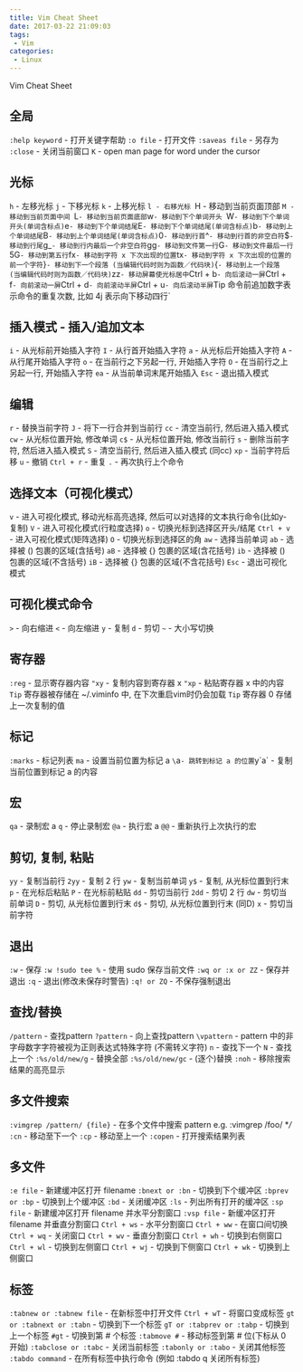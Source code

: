 ```yaml
---
title: Vim Cheat Sheet
date: 2017-03-22 21:09:03
tags:
 - Vim
categories:
 - Linux
---
```


Vim Cheat Sheet

## 全局
`:help keyword` - 打开关键字帮助
`:o file` - 打开文件
`:saveas file` - 另存为
`:close` - 关闭当前窗口
`K` - open man page for word under the cursor
## 光标
`h` - 左移光标
`j` - 下移光标
`k` - 上移光标
`l - 右移光标
`H - 移动到当前页面顶部
`M - 移动到当前页面中间
`L` - 移动到当前页面底部
`w`- 移动到下个单词开头
`W` - 移动到下个单词开头(单词含标点)
`e` - 移动到下个单词结尾
`E` - 移动到下个单词结尾(单词含标点)
`b` - 移动到上个单词结尾
`B` - 移动到上个单词结尾(单词含标点)
`0` - 移动到行首
`^` - 移动到行首的非空白符
`$` - 移动到行尾
`g_` - 移动到行内最后一个非空白符
`gg` - 移动到文件第一行
`G` - 移动到文件最后一行
`5G` - 移动到第五行
`fx` - 移动到字符 x 下次出现的位置
`tx` - 移动到字符 x 下次出现的位置的前一个字符
`}` - 移动到下一个段落 (当编辑代码时则为函数／代码块)
`{` - 移动到上一个段落 (当编辑代码时则为函数／代码块)
`zz` - 移动屏幕使光标居中
`Ctrl + b` - 向后滚动一屏
`Ctrl + f` - 向前滚动一屏
`Ctrl + d` - 向前滚动半屏
`Ctrl + u` - 向后滚动半屏
`Tip 命令前追加数字表示命令的重复次数, 比如 4j 表示向下移动四行`
## 插入模式 - 插入/追加文本
`i` - 从光标前开始插入字符
`I` - 从行首开始插入字符
`a` - 从光标后开始插入字符
`A` - 从行尾开始插入字符
`o` - 在当前行之下另起一行, 开始插入字符
`O` - 在当前行之上另起一行, 开始插入字符
`ea` - 从当前单词末尾开始插入
`Esc` - 退出插入模式
## 编辑
`r` - 替换当前字符
`J` - 将下一行合并到当前行
`cc` - 清空当前行, 然后进入插入模式
`cw` - 从光标位置开始, 修改单词
`c$` - 从光标位置开始, 修改当前行
`s` - 删除当前字符, 然后进入插入模式
`S` - 清空当前行, 然后进入插入模式 (同cc)
`xp` - 当前字符后移
`u` - 撤销
`Ctrl + r` - 重复
`.` - 再次执行上个命令
## 选择文本（可视化模式）
`v` - 进入可视化模式, 移动光标高亮选择, 然后可以对选择的文本执行命令(比如y-复制)
`V` - 进入可视化模式(行粒度选择)
`o` - 切换光标到选择区开头/结尾
`Ctrl + v` - 进入可视化模式(矩阵选择)
`O` - 切换光标到选择区的角
`aw` - 选择当前单词
`ab` - 选择被 () 包裹的区域(含括号)
`aB` - 选择被 {} 包裹的区域(含花括号)
`ib` - 选择被 () 包裹的区域(不含括号)
`iB` - 选择被 {} 包裹的区域(不含花括号)
`Esc` - 退出可视化模式
## 可视化模式命令
`>` - 向右缩进
`<` - 向左缩进
`y` - 复制
`d` - 剪切
`~` - 大小写切换
## 寄存器
`:reg` - 显示寄存器内容
`"xy` - 复制内容到寄存器 x
`"xp` - 粘贴寄存器 x 中的内容
`Tip` 寄存器被存储在 ~/.viminfo 中, 在下次重启vim时仍会加载
`Tip` 寄存器 0 存储上一次复制的值
## 标记
`:marks` - 标记列表
`ma` - 设置当前位置为标记 a
`\`a` - 跳转到标记 a 的位置
`y\`a` - 复制当前位置到标记 a 的内容
## 宏
`qa` - 录制宏 a
`q` - 停止录制宏
`@a` - 执行宏 a
`@@` - 重新执行上次执行的宏
## 剪切, 复制, 粘贴
`yy` - 复制当前行
`2yy` - 复制 2 行
`yw` - 复制当前单词
`y$` - 复制, 从光标位置到行末
`p` - 在光标后粘贴
`P` - 在光标前粘贴
`dd` - 剪切当前行
`2dd` - 剪切 2 行
`dw` - 剪切当前单词
`D` - 剪切, 从光标位置到行末
`d$` - 剪切, 从光标位置到行末 (同D)
`x` - 剪切当前字符
## 退出
`:w` - 保存
`:w !sudo tee %` - 使用 sudo 保存当前文件
`:wq or :x or ZZ` - 保存并退出
`:q` - 退出(修改未保存时警告)
`:q! or ZQ` - 不保存强制退出
## 查找/替换
`/pattern` - 查找pattern
`?pattern` - 向上查找pattern
`\vpattern` - pattern 中的非字母数字字符被视为正则表达式特殊字符 (不需转义字符)
`n` - 查找下一个
`N` - 查找上一个
`:%s/old/new/g` - 替换全部
`:%s/old/new/gc` - (逐个)替换
`:noh` - 移除搜索结果的高亮显示
## 多文件搜索
`:vimgrep /pattern/ {file}` - 在多个文件中搜索 pattern
e.g. :vimgrep /foo/ **/*
`:cn` - 移动至下一个
`:cp` - 移动至上一个
`:copen` - 打开搜索结果列表
## 多文件
`:e file` - 新建缓冲区打开 filename
`:bnext or :bn` - 切换到下个缓冲区
`:bprev or :bp` - 切换到上个缓冲区
`:bd` - 关闭缓冲区
`:ls` - 列出所有打开的缓冲区
`:sp file` - 新建缓冲区打开 filename 并水平分割窗口
`:vsp file` - 新缓冲区打开 filename 并垂直分割窗口
`Ctrl + ws` - 水平分割窗口
`Ctrl + ww` - 在窗口间切换
`Ctrl + wq` - 关闭窗口
`Ctrl + wv` - 垂直分割窗口
`Ctrl + wh` - 切换到右侧窗口
`Ctrl + wl` - 切换到左侧窗口
`Ctrl + wj` - 切换到下侧窗口
`Ctrl + wk` - 切换到上侧窗口
## 标签
`:tabnew or :tabnew file` - 在新标签中打开文件
`Ctrl + wT` - 将窗口变成标签
`gt or :tabnext or :tabn` - 切换到下一个标签
`gT or :tabprev or :tabp` - 切换到上一个标签
`#gt` - 切换到第 # 个标签
`:tabmove #` - 移动标签到第 # 位(下标从 0 开始)
`:tabclose or :tabc` - 关闭当前标签
`:tabonly or :tabo` - 关闭其他标签
`:tabdo command` - 在所有标签中执行命令 (例如 :tabdo q 关闭所有标签)